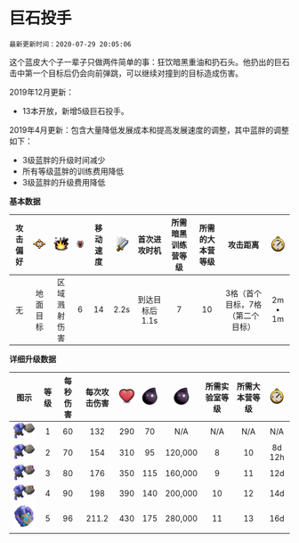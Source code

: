 # 巨石投手

`最新更新时间：2020-07-29 20:05:06`

这个蓝皮大个子一辈子只做两件简单的事：狂饮暗黑重油和扔石头。他扔出的巨石击中第一个目标后仍会向前弹跳，可以继续对撞到的目标造成伤害。

2019年12月更新：
- 13本开放，新增5级巨石投手。

2019年4月更新：包含大量降低发展成本和提高发展速度的调整，其中蓝胖的调整如下：
- 3级蓝胖的升级时间减少
- 所有等级蓝胖的训练费用降低
- 3级蓝胖的升级费用降低


**基本数据**

|攻击偏好|![目标](/wiki/Other/Target.png "目标")|![攻击类型](/wiki/Other/AttackType.png "攻击类型")|![人口](/wiki/Other/Troops.png "人口")|移动速度|![攻击速度](/wiki/Other/Attack.png "攻击速度")|首次进攻时机|所需暗黑训练营等级|所需的大本营等级|攻击距离|![训练时间](/wiki/Other/Clock.png "训练时间")|
|:-:|:-:|:-:|:-:|:-:|:-:|:-:|:-:|:-:|:-:|:-:|
|无|地面目标|区域溅射伤害|6|14|2.2s|到达目标后1.1s|7|10|3格（首个目标，7格（第二个目标）|2m • 1m|



**详细升级数据**

|图示|等级|每秒伤害|每次攻击伤害|![生命值](/wiki/Other/Heart.png "生命值")|![建造所需资源](/wiki/Other/Dark_Elixir.png "建造所需资源")|![升级所需资源](/wiki/Other/Dark_Elixir.png "升级所需资源")|所需实验室等级|所需大本营等级|![升级所需时间](/wiki/Other/Clock.png "升级所需时间")|
|:-:|:-:|:-:|:-:|:-:|:-:|:-:|:-:|:-:|:-:|
|![Bowler](/wiki/Troops/HomeVillage/Bowler/Lv1-2.png)|1|60|132	|290|70	|N/A	|N/A|N/A|	N/A|
|![Bowler](/wiki/Troops/HomeVillage/Bowler/Lv1-2.png)|2|70|154	|310|95	|120,000|8	|10	|8d 12h|
|![Bowler](/wiki/Troops/HomeVillage/Bowler/Lv3.png)|3|80|176	|350|115|160,000|9	|11	|12d|
|![Bowler](/wiki/Troops/HomeVillage/Bowler/Lv4.png)|4|90|198	|390|140|200,000|10	|12	|14d|
|![Bowler](/wiki/Troops/HomeVillage/Bowler/Lv5.png)|5|96|211.2|430|175|280,000|11	|13	|16d|
